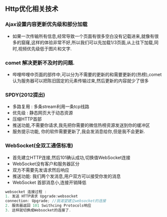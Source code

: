 ## Http优化相关技术
### Ajax设置内容更新优先级和部分加载
+ 如果一次传输所有信息,经常导致一个页面有很多空白没有记载进来,就像有很多的窟窿,这样的体验非常不好,所以我们可以先加载1/3页面,从上往下加载,同时,视频优先级低于图片和文字.

### comet 解决更新不及时的问题.
+ 哔哩哔哩中页面的部件中,可以分为不需要的更新的和需要更新的(热榜),comet认为服务器可以把陈旧固定的元素传输过来,然后更新的内容就少了很多

### SPDY(2012提出)
+ 多路复用 : 多条stream利用一条tcp线路
+ 优先级 : 静态网页大于动态资源
+ 压缩HTTP首部
+ 推送功能,不需要你请求,我先把你需要的微信热榜资源发送到你的缓冲区
+ 服务提示功能, 你的软件需要更新了,我会发消息给你,但是我不会更新.

### WebSocket(全双工通信标准)
+ 首先建立HTTP连接,然后101确认成功,切换值WebSocket连接
+ WebSocket没有客户和服务器区分
+ 双方不需要先发请求然后响应
+ 推送功能: 我们两个发消息,用户双方可以接受你发的消息
+ WebSocket 首部消息小,连接开销降低
```java
websocket 连接过程 :
1. 发送 HTTP请求 Upgrade:websocket
connection: Upgrade; //我渴望建立websocket的连接
2. 服务器返回 101 Swithcing Protocols响应
3. 这样就切换成Websocket的连接了.

```
